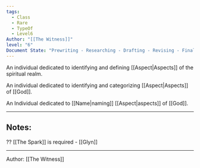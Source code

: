 ```yaml
---
tags:
  - Class
  - Rare
  - TypeOf
  - Level6
Author: "[[The Witness]]"
level: "6"
Document State: "Prewriting - Researching - Drafting - Revising - Finalizing - Completed"
---
```

An individual dedicated to identifying and defining [[Aspect|Aspects]] of the spiritual realm.

An individual dedicated to identifying and categorizing [[Aspect|Aspects]] of [[God]].

An Individual dedicated to [[Name|naming]] [[Aspect|aspects]] of [[God]].
- - -
## Notes:
?? [[The Spark]] is required - [[Glyn]]
- - -
Author: [[The Witness]]

